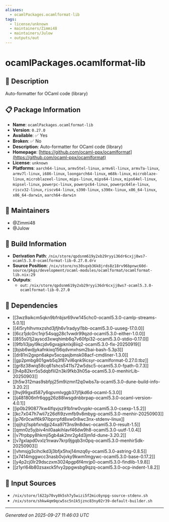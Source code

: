 ```yaml
---
aliases:
  - ocamlPackages.ocamlformat-lib
tags:
  - license/unknown
  - maintainers/Zimmi48
  - maintainers/Julow
  - outputs/out
---
```


# ocamlPackages.ocamlformat-lib

## 📝 Description

Auto-formatter for OCaml code (library)

## 📋 Package Information

- **Name**: `ocamlPackages.ocamlformat-lib`
- **Version**: `0.27.0`
- **Available**: ✅ Yes
- **Broken**: ✅ No
- **Description**: Auto-formatter for OCaml code (library)
- **Homepage**: [https://github.com/ocaml-ppx/ocamlformat](https://github.com/ocaml-ppx/ocamlformat)
- **License**: `unknown`
- **Platforms**: `aarch64-linux`, `armv5tel-linux`, `armv6l-linux`, `armv7a-linux`, `armv7l-linux`, `i686-linux`, `loongarch64-linux`, `m68k-linux`, `microblaze-linux`, `microblazeel-linux`, `mips-linux`, `mips64-linux`, `mips64el-linux`, `mipsel-linux`, `powerpc-linux`, `powerpc64-linux`, `powerpc64le-linux`, `riscv32-linux`, `riscv64-linux`, `s390-linux`, `s390x-linux`, `x86_64-linux`, `x86_64-darwin`, `aarch64-darwin`
## 👥 Maintainers

- @Zimmi48
- @Julow


## 🔧 Build Information

- **Derivation Path**: `/nix/store/qpdsnm619y2xb29ryyi36dr6cxjj8ws7-ocaml5.3.0-ocamlformat-lib-0.27.0.drv`
- **Source Position**: `/nix/store/ns30sqxb36k8jrds8z18rv96bpnwc60d-source/pkgs/development/ocaml-modules/ocamlformat/ocamlformat-lib.nix:29`
- **Outputs**:
  - `out`:  `/nix/store/qpdsnm619y2xb29ryyi36dr6cxjj8ws7-ocaml5.3.0-ocamlformat-lib-0.27.0`

## 🔗 Dependencies

- [[3wz9aikcm5qkn9bfnbjsr69vw145chc0-ocaml5.3.0-camlp-streams-5.0.1]]
- [[4l5ryhlhvmxzshd3jfjh6v1radyyl1bb-ocaml5.3.0-uuseg-17.0.0]]
- [[6cz1jdc0rc1njr54sqg28c1vwdr99qzd-ocaml5.3.0-either-1.0.0]]
- [[855s01j2ayscd3xwqhimb6q7v60fpi32-ocaml5.3.0-stdio-0.17.0]]
- [[9fb1i3jayl9kcjdv6gvajpknlxj8iiq2-ocaml5.3.0-fix-20250919]]
- [[bjsb6wdjykafnkixq156qdvmxhsm2bai-bash-5.3p3]]
- [[dr81ni2gxpn6akpv5xcqasjbmsk08acf-cmdliner-1.3.0]]
- [[gp2pmbg801gwb5q3f87vil6qnk9icsyr-ocamlformat-0.27.0.tbz]]
- [[gr8z38wiq58cq61shcs5411s72w5dsc5-ocaml5.3.0-fpath-0.7.3]]
- [[h4p82krr5s5dqbflil2n3ki9fkb3h05a-ocaml5.3.0-menhirLib-20250903]]
- [[h5w312mas9sbfpj25m9izmn12q0wbs7a-ocaml5.3.0-dune-build-info-3.20.2]]
- [[hvj99gxd587y6qpvmlvggb37jl1jkd6d-ocaml-5.3.0]]
- [[ij481806nfr6qgg26z88lwsgdnbbrpap-ocaml5.3.0-ocaml-version-4.0.1]]
- [[ip0b290877kw4lfqvjsz91b1rw0vypkr-ocaml5.3.0-csexp-1.5.2]]
- [[kc7x047h7wli7z26dfi9zvmfb9v8mbyg-ocaml5.3.0-menhir-20250903]]
- [[p76r0cwlf6k97ibprrpfd8xw0r8wc3nx-stdenv-linux]]
- [[qijhzj1spbfxndjp24xa97f3ns9n8dwc-ocaml5.3.0-result-1.5]]
- [[qmn0z5yjbiv4nil0aakihlavf46dw9h8-ocaml5.3.0-uutf-1.0.4]]
- [[v7frpbpy8hkmji5gb4ak2mr2g4d3jm1d-dune-3.20.2]]
- [[v7gxlapd0vxlz1nwav7krp9jgqb3n0pq-ocaml5.3.0-menhirSdk-20250903]]
- [[vhmsjg3cihclkd3j3bfjx5hxj14mzq6y-ocaml5.3.0-astring-0.8.5]]
- [[x7414mggwcc3nasb0vjvky9kwm1mgywc-ocaml5.3.0-base-0.17.2]]
- [[y4p2cj0lr29dsczxm3024pgp6f4mrjp0-ocaml5.3.0-findlib-1.9.8]]
- [[z1yrl64b80zsaxck5fvy2ppgwsbg9qzq-ocaml5.3.0-ocp-indent-1.8.2]]

## 📁 Input Sources

- `/nix/store/l622p70vy8k5sh7y5wizi5f2mic6ynpg-source-stdenv.sh`
- `/nix/store/shkw4qm9qcw5sc5n1k5jznc83ny02r39-default-builder.sh`

---
*Generated on 2025-09-27 11:46:03 UTC*
